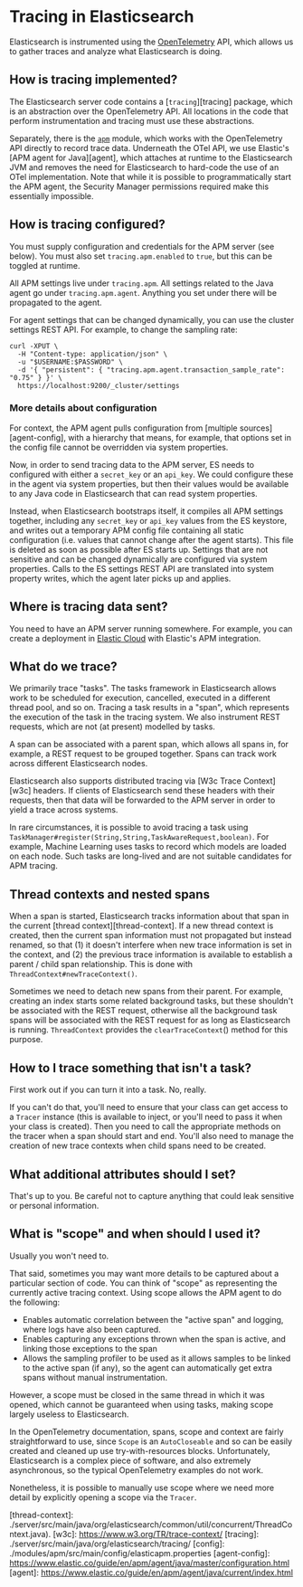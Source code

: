 # Tracing in Elasticsearch

Elasticsearch is instrumented using the [OpenTelemetry][otel] API, which allows
us to gather traces and analyze what Elasticsearch is doing.


## How is tracing implemented?

The Elasticsearch server code contains a [`tracing`][tracing] package, which is
an abstraction over the OpenTelemetry API. All locations in the code that
perform instrumentation and tracing must use these abstractions.

Separately, there is the [`apm`](./modules/apm/) module, which works with the
OpenTelemetry API directly to record trace data.  Underneath the OTel API, we
use Elastic's [APM agent for Java][agent], which attaches at runtime to the
Elasticsearch JVM and removes the need for Elasticsearch to hard-code the use of
an OTel implementation. Note that while it is possible to programmatically start
the APM agent, the Security Manager permissions required make this essentially
impossible.


## How is tracing configured?

You must supply configuration and credentials for the APM server (see below).
You must also set `tracing.apm.enabled` to `true`, but this can be toggled at
runtime.

All APM settings live under `tracing.apm`. All settings related to the Java agent
go under `tracing.apm.agent`. Anything you set under there will be propagated to
the agent.

For agent settings that can be changed dynamically, you can use the cluster
settings REST API. For example, to change the sampling rate:

    curl -XPUT \
      -H "Content-type: application/json" \
      -u "$USERNAME:$PASSWORD" \
      -d '{ "persistent": { "tracing.apm.agent.transaction_sample_rate": "0.75" } }' \
      https://localhost:9200/_cluster/settings


### More details about configuration

For context, the APM agent pulls configuration from [multiple
sources][agent-config], with a hierarchy that means, for example, that options
set in the config file cannot be overridden via system properties.

Now, in order to send tracing data to the APM server, ES needs to configured with
either a `secret_key` or an `api_key`. We could configure these in the agent via
system properties, but then their values would be available to any Java code in
Elasticsearch that can read system properties.

Instead, when Elasticsearch bootstraps itself, it compiles all APM settings
together, including any `secret_key` or `api_key` values from the ES keystore,
and writes out a temporary APM config file containing all static configuration
(i.e. values that cannot change after the agent starts).  This file is deleted
as soon as possible after ES starts up. Settings that are not sensitive and can
be changed dynamically are configured via system properties. Calls to the ES
settings REST API are translated into system property writes, which the agent
later picks up and applies.

## Where is tracing data sent?

You need to have an APM server running somewhere. For example, you can create a
deployment in [Elastic Cloud](https://www.elastic.co/cloud/) with Elastic's APM
integration.

## What do we trace?

We primarily trace "tasks". The tasks framework in Elasticsearch allows work to
be scheduled for execution, cancelled, executed in a different thread pool, and
so on. Tracing a task results in a "span", which represents the execution of the
task in the tracing system. We also instrument REST requests, which are not (at
present) modelled by tasks.

A span can be associated with a parent span, which allows all spans in, for
example, a REST request to be grouped together. Spans can track work across
different Elasticsearch nodes.

Elasticsearch also supports distributed tracing via [W3c Trace Context][w3c]
headers. If clients of Elasticsearch send these headers with their requests,
then that data will be forwarded to the APM server in order to yield a trace
across systems.

In rare circumstances, it is possible to avoid tracing a task using
`TaskManager#register(String,String,TaskAwareRequest,boolean)`. For example,
Machine Learning uses tasks to record which models are loaded on each node. Such
tasks are long-lived and are not suitable candidates for APM tracing.

## Thread contexts and nested spans

When a span is started, Elasticsearch tracks information about that span in the
current [thread context][thread-context].  If a new thread context is created,
then the current span information must not propagated but instead renamed, so
that (1) it doesn't interfere when new trace information is set in the context,
and (2) the previous trace information is available to establish a parent /
child span relationship.  This is done with `ThreadContext#newTraceContext()`.

Sometimes we need to detach new spans from their parent. For example, creating
an index starts some related background tasks, but these shouldn't be associated
with the REST request, otherwise all the background task spans will be
associated with the REST request for as long as Elasticsearch is running.
`ThreadContext` provides the `clearTraceContext`() method for this purpose.

## How to I trace something that isn't a task?

First work out if you can turn it into a task. No, really.

If you can't do that, you'll need to ensure that your class can get access to a
`Tracer` instance (this is available to inject, or you'll need to pass it when
your class is created). Then you need to call the appropriate methods on the
tracer when a span should start and end. You'll also need to manage the creation
of new trace contexts when child spans need to be created.

## What additional attributes should I set?

That's up to you. Be careful not to capture anything that could leak sensitive
or personal information.

## What is "scope" and when should I used it?

Usually you won't need to.

That said, sometimes you may want more details to be captured about a particular
section of code. You can think of "scope" as representing the currently active
tracing context. Using scope allows the APM agent to do the following:

* Enables automatic correlation between the "active span" and logging, where
  logs have also been captured.
* Enables capturing any exceptions thrown when the span is active, and linking
  those exceptions to the span
* Allows the sampling profiler to be used as it allows samples to be linked to
  the active span (if any), so the agent can automatically get extra spans
  without manual instrumentation.

However, a scope must be closed in the same thread in which it was opened, which
cannot be guaranteed when using tasks, making scope largely useless to
Elasticsearch.

In the OpenTelemetry documentation, spans, scope and context are fairly
straightforward to use, since `Scope` is an `AutoCloseable` and so can be
easily created and cleaned up use try-with-resources blocks. Unfortunately,
Elasticsearch is a complex piece of software, and also extremely asynchronous,
so the typical OpenTelemetry examples do not work.

Nonetheless, it is possible to manually use scope where we need more detail by
explicitly opening a scope via the `Tracer`.


[otel]: https://opentelemetry.io/
[thread-context]: ./server/src/main/java/org/elasticsearch/common/util/concurrent/ThreadContext.java).
[w3c]: https://www.w3.org/TR/trace-context/
[tracing]: ./server/src/main/java/org/elasticsearch/tracing/
[config]: ./modules/apm/src/main/config/elasticapm.properties
[agent-config]: https://www.elastic.co/guide/en/apm/agent/java/master/configuration.html
[agent]: https://www.elastic.co/guide/en/apm/agent/java/current/index.html
